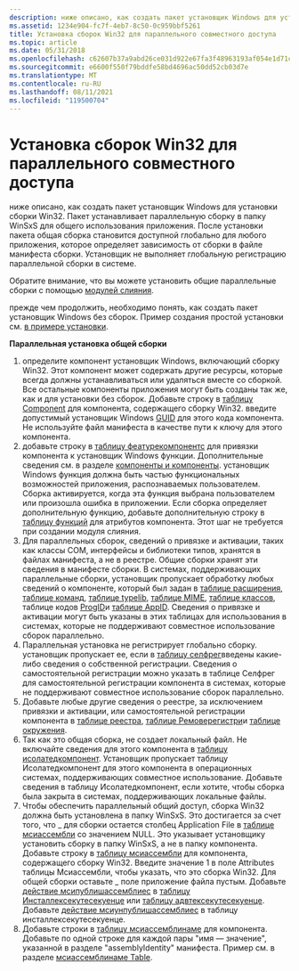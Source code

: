```yaml
---
description: ниже описано, как создать пакет установщик Windows для установки сборки Win32.
ms.assetid: 1234e904-fc7f-4eb7-8c50-0c959bbf5261
title: Установка сборок Win32 для параллельного совместного доступа
ms.topic: article
ms.date: 05/31/2018
ms.openlocfilehash: c62607b37a9abd26ce031d922e67fa3f48963193af054e1d71c6903474220e82
ms.sourcegitcommit: e6600f550f79bddfe58bd4696ac50dd52cb03d7e
ms.translationtype: MT
ms.contentlocale: ru-RU
ms.lasthandoff: 08/11/2021
ms.locfileid: "119500704"
---
```

# <a name="installing-win32-assemblies-for-side-by-side-sharing"></a>Установка сборок Win32 для параллельного совместного доступа

ниже описано, как создать пакет установщик Windows для установки сборки Win32. Пакет устанавливает параллельную сборку в папку WinSxS для общего использования приложения. После установки пакета общая сборка становится доступной глобально для любого приложения, которое определяет зависимость от сборки в файле манифеста сборки. Установщик не выполняет глобальную регистрацию параллельной сборки в системе.

Обратите внимание, что вы можете установить общие параллельные сборки с помощью [модулей слияния](merge-modules.md).

прежде чем продолжить, необходимо понять, как создать пакет установщик Windows без сборок. Пример создания простой установки см. [в примере установки](an-installation-example.md).

**Параллельная установка общей сборки**

1.  определите компонент установщик Windows, включающий сборку Win32. Этот компонент может содержать другие ресурсы, которые всегда должны устанавливаться или удаляться вместе со сборкой. Все остальные компоненты приложения могут быть созданы так же, как и для установки без сборок. Добавьте строку в [таблицу Component](component-table.md) для компонента, содержащего сборку Win32. введите допустимый установщик Windows [GUID](guid.md) для этого кода компонента. Не используйте файл манифеста в качестве пути к ключу для этого компонента.
2.  добавьте строку в [таблицу феатурекомпонентс](featurecomponents-table.md) для привязки компонента к установщик Windows функции. Дополнительные сведения см. в разделе [компоненты и компоненты](components-and-features.md). установщик Windows функция должна быть частью функциональных возможностей приложения, распознаваемых пользователем. Сборка активируется, когда эта функция выбрана пользователем или произошла ошибка в приложении. Если сборка определяет дополнительную функцию, добавьте дополнительную строку в [таблицу функций](feature-table.md) для атрибутов компонента. Этот шаг не требуется при создании модуля слияния.
3.  Для параллельных сборок, сведений о привязке и активации, таких как классы COM, интерфейсы и библиотеки типов, хранятся в файлах манифеста, а не в реестре. Общие сборки хранят эти сведения в манифесте сборки. В системах, поддерживающих параллельные сборки, установщик пропускает обработку любых сведений о компоненте, который был задан в [таблице расширения](extension-table.md), [таблице команд](verb-table.md), [таблице typelib](typelib-table.md), [таблице MIME](mime-table.md), [таблице классов](class-table.md), таблице кодов [ProgID](progid-table.md)и [таблице AppID](appid-table.md). Сведения о привязке и активации могут быть указаны в этих таблицах для использования в системах, которые не поддерживают совместное использование сборок параллельно.
4.  Параллельная установка не регистрирует глобально сборку. установщик пропускает ее, если в [таблицу селфрег](selfreg-table.md)введены какие-либо сведения о собственной регистрации. Сведения о самостоятельной регистрации можно указать в таблице Селфрег для самостоятельной регистрации компонента в системах, которые не поддерживают совместное использование сборок параллельно.
5.  Добавьте любые другие сведения о реестре, за исключением привязки и активации, или самостоятельной регистрации компонента в [таблице реестра](registry-table.md), [таблице Ремоверегистри](removeregistry-table.md)и [таблице окружения](environment-table.md).
6.  Так как это общая сборка, не создает локальный файл. Не включайте сведения для этого компонента в [таблицу исолатедкомпонент](isolatedcomponent-table.md). Установщик пропускает таблицу Исолатедкомпонент для этого компонента в операционных системах, поддерживающих совместное использование. Добавьте сведения в таблицу Исолатедкомпонент, если хотите, чтобы сборка была закрыта в системах, поддерживающих локальные файлы.
7.  Чтобы обеспечить параллельный общий доступ, сборка Win32 должна быть установлена в папку WinSxS. Это достигается за счет того, что \_ для сборки остается столбец Application File в [таблице мсиассембли](msiassembly-table.md) со значением NULL. Это указывает установщику установить сборку в папку WinSxS, а не в папку компонента. Добавьте строку в [таблицу мсиассембли](msiassembly-table.md) для компонента, содержащего сборку Win32. Введите значение 1 в поле Attributes таблицы Мсиассембли, чтобы указать, что это сборка Win32. Для общей сборки оставьте \_ поле приложение файла пустым. Добавьте [действие мсипублишассемблиес](msipublishassemblies-action.md) в [таблицу Инсталлексекутесекуенце](installexecutesequence-table.md) или [таблицу адвтексекутесекуенце](advtexecutesequence-table.md). Добавьте [действие мсиунпублишассемблиес](msiunpublishassemblies-action.md) в таблицу инсталлексекутесекуенце.
8.  Добавьте строки в [таблицу мсиассемблинаме](msiassemblyname-table.md) для компонента. Добавьте по одной строке для каждой пары "имя — значение", указанной в разделе "assemblyIdentity" манифеста. Пример см. в разделе [мсиассемблинаме Table](msiassemblyname-table.md).

 

 



